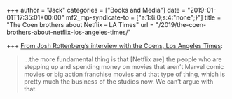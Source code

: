 +++
author = "Jack"
categories = ["Books and Media"]
date = "2019-01-01T17:35:01+00:00"
mf2_mp-syndicate-to = ["a:1:{i:0;s:4:\"none\";}"]
title = "The Coen brothers about Netflix – LA Times"
url = "/2019/the-coen-brothers-about-netflix-los-angeles-times/"

+++
[From Josh Rottenberg&#8217;s interview with the Coens, Los Angeles Times][1]:

> &#8230;the more fundamental thing is that [Netflix are] the people who are stepping up and spending money on movies that aren’t Marvel comic movies or big action franchise movies and that type of thing, which is pretty much the business of the studios now. We can’t argue with that.

 [1]: https://www.latimes.com/entertainment/movies/la-ca-mn-ballad-of-buster-scruggs-coen-brothers-20181114-story.html